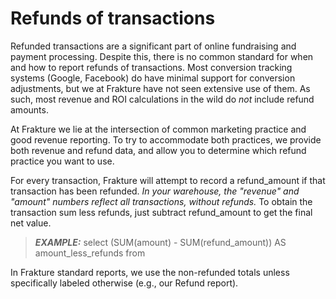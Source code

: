 # Refunds of transactions

Refunded transactions are a significant part of online fundraising and payment processing. Despite this, there is no common standard for when and how to report refunds of transactions. Most conversion tracking systems (Google, Facebook) do have minimal support for conversion adjustments, but we at Frakture have not seen extensive use of them. As such, most revenue and ROI calculations in the wild do _not_ include refund amounts.

At Frakture we lie at the intersection of common marketing practice and good revenue reporting. To try to accommodate both practices, we provide both revenue and refund data, and allow you to determine which refund practice you want to use.

For every transaction, Frakture will attempt to record a refund_amount if that transaction has been refunded. *In your warehouse, the "revenue" and "amount" numbers reflect all transactions, without refunds.* To obtain the transaction sum less refunds, just subtract refund_amount to get the final net value.

> **_EXAMPLE:_** select (SUM(amount) - SUM(refund_amount)) AS amount_less_refunds from <your transaction table>

In Frakture standard reports, we use the non-refunded totals unless specifically labeled otherwise (e.g., our Refund report).
